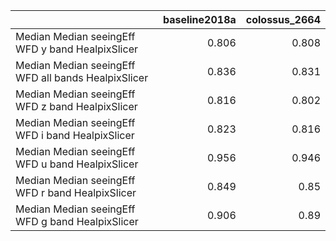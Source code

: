 |                                                     |   baseline2018a |   colossus_2664 |
|:----------------------------------------------------|----------------:|----------------:|
| Median Median seeingEff WFD y band HealpixSlicer    |           0.806 |           0.808 |
| Median Median seeingEff WFD all bands HealpixSlicer |           0.836 |           0.831 |
| Median Median seeingEff WFD z band HealpixSlicer    |           0.816 |           0.802 |
| Median Median seeingEff WFD i band HealpixSlicer    |           0.823 |           0.816 |
| Median Median seeingEff WFD u band HealpixSlicer    |           0.956 |           0.946 |
| Median Median seeingEff WFD r band HealpixSlicer    |           0.849 |           0.85  |
| Median Median seeingEff WFD g band HealpixSlicer    |           0.906 |           0.89  |
